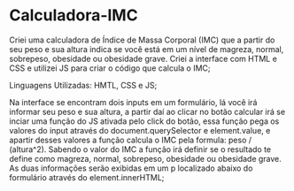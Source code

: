 # Calculadora-IMC
Criei uma calculadora de Índice de Massa Corporal (IMC) que a partir do seu peso e sua altura indica se você está em um nível de 
magreza, normal, sobrepeso, obesidade ou obesidade grave. Criei a interface com HTML e CSS e utilizei JS para criar o código que calcula o IMC;

Linguagens Utilizadas: HMTL, CSS e JS;

Na interface se encontram dois inputs em um formulário, lá você irá informar seu peso e sua altura, 
a partir daí ao clicar no botão calcular irá se inciar uma função do JS ativada pelo click do botão, 
essa função pega os valores do input através do document.querySelector e element.value, e apartir desses
valores a função calcula o IMC pela formula: peso / (altura^2). Sabendo o valor do IMC a função irá definir
se o resultado te define como magreza, normal, sobrepeso, obesidade ou obesidade grave. As duas informações serão exibidas 
em um p localizado abaixo do formulário através do element.innerHTML;
